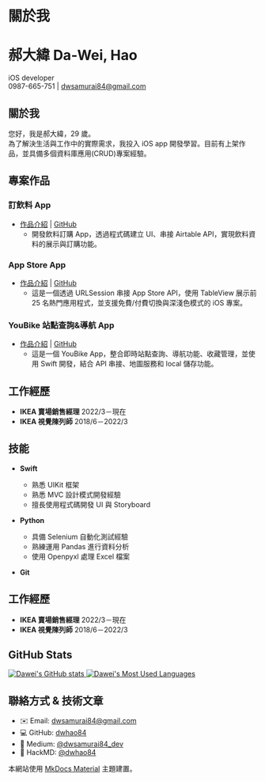 # **關於我**

# **郝大緯 Da-Wei, Hao**

iOS developer  
0987-665-751 | dwsamurai84@gmail.com

## **關於我**

您好，我是郝大緯，29 歲。  
為了解決生活與工作中的實際需求，我投入 iOS app 開發學習。目前有上架作品，並具備多個資料庫應用(CRUD)專案經驗。

## **專案作品**

### **訂飲料 App**

- [作品介紹](https://medium.com/彼得潘的-swift-ios-app-開發教室/hw-50-drink-order-app-1-get-6d4f7566c6f5) | [GitHub](https://github.com/dwhao84/DrinkOrderApp)
  - 開發飲料訂購 App，透過程式碼建立 UI、串接 Airtable API，實現飲料資料的展示與訂購功能。

### **App Store App**

- [作品介紹](https://medium.com/彼得潘的-swift-ios-app-開發教室/hw-48-app-store-425538e1f98b) | [GitHub](https://github.com/dwhao84/HW48-App-store)
  - 這是一個透過 URLSession 串接 App Store API，使用 TableView 展示前 25 名熱門應用程式，並支援免費/付費切換與深淺色模式的 iOS 專案。

### **YouBike 站點查詢&導航 App**

- [作品介紹](https://medium.com/彼得潘的-swift-ios-app-開發教室/hw-47-串接you-bike-api-資料存到core-data-70fa9782e915) | [GitHub](https://github.com/dwhao84/HW-44-JSON-Decoder)
  - 這是一個 YouBike App，整合即時站點查詢、導航功能、收藏管理，並使用 Swift 開發，結合 API 串接、地圖服務和 local 儲存功能。

## **工作經歷**

- **IKEA 賣場銷售經理** 2022/3－現在
- **IKEA 視覺陳列師** 2018/6－2022/3

## **技能**

- **Swift**
    - 熟悉 UIKit 框架
    - 熟悉 MVC 設計模式開發經驗
    - 擅長使用程式碼開發 UI 與 Storyboard

- **Python**
    - 具備 Selenium 自動化測試經驗
    - 熟練運用 Pandas 進行資料分析
    - 使用 Openpyxl 處理 Excel 檔案

- **Git**

## **工作經歷**

- **IKEA 賣場銷售經理** 2022/3－現在
- **IKEA 視覺陳列師** 2018/6－2022/3

## **GitHub Stats**

<div align="left">
 <a href="https://github.com/dwhao84">
   <img src="https://github-readme-stats.vercel.app/api?username=dwhao84&show_icons=true&theme=radical" alt="Dawei's GitHub stats" />
   <img src="https://github-readme-stats.vercel.app/api/top-langs/?username=dwhao84&layout=donut&theme=radical" alt="Dawei's Most Used Languages" />
 </a>
</div>

## **聯絡方式 & 技術文章**

- ✉️ Email: [dwsamurai84@gmail.com](mailto:dwsamurai84@gmail.com)
- 💻 GitHub: [dwhao84](https://github.com/dwhao84)
- 📝 Medium: [@dwsamurai84_dev](https://medium.com/@dwsamurai84_dev)
- 📝 HackMD: [@dwhao84](https://hackmd.io/@dwhao84)

本網站使用 [MkDocs Material](https://squidfunk.github.io/mkdocs-material/) 主題建置。
